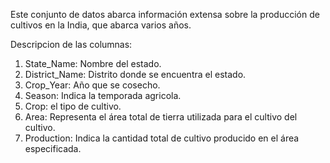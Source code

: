 Este conjunto de datos abarca información extensa sobre la producción de cultivos en la India, que abarca varios años.

Descripcion de las columnas:
1) State_Name: Nombre del estado.
2) District_Name: Distrito donde se encuentra el estado.
3) Crop_Year: Año que se cosecho.
4) Season: Indica la temporada agricola. 
5) Crop: el tipo de cultivo.
6) Area: Representa el área total de tierra utilizada para el cultivo del cultivo.
7) Production: Indica la cantidad total de cultivo producido en el área especificada.